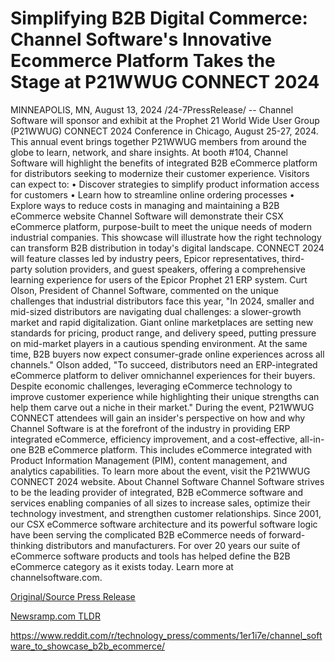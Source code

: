 # Simplifying B2B Digital Commerce: Channel Software's Innovative Ecommerce Platform Takes the Stage at P21WWUG CONNECT 2024

MINNEAPOLIS, MN, August 13, 2024 /24-7PressRelease/ -- Channel Software will sponsor and exhibit at the Prophet 21 World Wide User Group (P21WWUG) CONNECT 2024 Conference in Chicago, August 25-27, 2024. This annual event brings together P21WWUG members from around the globe to learn, network, and share insights.  At booth #104, Channel Software will highlight the benefits of integrated B2B eCommerce platform for distributors seeking to modernize their customer experience.   Visitors can expect to: • Discover strategies to simplify product information access for customers • Learn how to streamline online ordering processes • Explore ways to reduce costs in managing and maintaining a B2B eCommerce website  Channel Software will demonstrate their CSX eCommerce platform, purpose-built to meet the unique needs of modern industrial companies. This showcase will illustrate how the right technology can transform B2B distribution in today's digital landscape.  CONNECT 2024 will feature classes led by industry peers, Epicor representatives, third-party solution providers, and guest speakers, offering a comprehensive learning experience for users of the Epicor Prophet 21 ERP system.  Curt Olson, President of Channel Software, commented on the unique challenges that industrial distributors face this year, "In 2024, smaller and mid-sized distributors are navigating dual challenges: a slower-growth market and rapid digitalization. Giant online marketplaces are setting new standards for pricing, product range, and delivery speed, putting pressure on mid-market players in a cautious spending environment. At the same time, B2B buyers now expect consumer-grade online experiences across all channels."  Olson added, "To succeed, distributors need an ERP-integrated eCommerce platform to deliver omnichannel experiences for their buyers. Despite economic challenges, leveraging eCommerce technology to improve customer experience while highlighting their unique strengths can help them carve out a niche in their market."  During the event, P21WWUG CONNECT attendees will gain an insider's perspective on how and why Channel Software is at the forefront of the industry in providing ERP integrated eCommerce, efficiency improvement, and a cost-effective, all-in-one B2B eCommerce platform. This includes eCommerce integrated with Product Information Management (PIM), content management, and analytics capabilities.  To learn more about the event, visit the P21WWUG CONNECT 2024 website.  About Channel Software Channel Software strives to be the leading provider of integrated, B2B eCommerce software and services enabling companies of all sizes to increase sales, optimize their technology investment, and strengthen customer relationships. Since 2001, our CSX eCommerce software architecture and its powerful software logic have been serving the complicated B2B eCommerce needs of forward-thinking distributors and manufacturers. For over 20 years our suite of eCommerce software products and tools has helped define the B2B eCommerce category as it exists today. Learn more at channelsoftware.com. 

[Original/Source Press Release](https://www.24-7pressrelease.com/press-release/513355/simplifying-b2b-digital-commerce-channel-softwares-innovative-ecommerce-platform-takes-the-stage-at-p21wwug-connect-2024)
                    

[Newsramp.com TLDR](None) 

https://www.reddit.com/r/technology_press/comments/1er1i7e/channel_software_to_showcase_b2b_ecommerce/